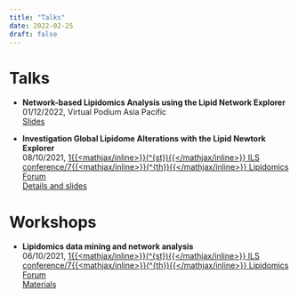 ```yaml
---
title: "Talks"
date: 2022-02-25
draft: false
---
```


# Talks
<!-- line breaks require double trailing space !-->
* __Network-based Lipidomics Analysis using the Lipid Network Explorer__\
	01/12/2022, Virtual Podium Asia Pacific\
	[Slides](https://docs.google.com/presentation/d/1HZsBA1jRg4-gxg0PMUwjOLBoirgjb9Lqjtr_1TUEAJM/edit?usp=sharing)

*  __Investigation Global Lipidome Alterations with the Lipid Newtork Explorer__\
	08/10/2021, [1{{<mathjax/inline>}}\(^{st}\){{</mathjax/inline>}} ILS conference/7{{<mathjax/inline>}}\(^{th}\){{</mathjax/inline>}} Lipidomics Forum](https://ils2021.org/program#ils-friday)\
	[Details and slides](https://exbio.wzw.tum.de/ils2021/)

# Workshops
*  __Lipidomics data mining and network analysis__\
	06/10/2021, [1{{<mathjax/inline>}}\(^{st}\){{</mathjax/inline>}} ILS conference/7{{<mathjax/inline>}}\(^{th}\){{</mathjax/inline>}} Lipidomics Forum](https://ils2021.org/workshops)\
	[Materials](https://exbio.wzw.tum.de/ils2021/)

